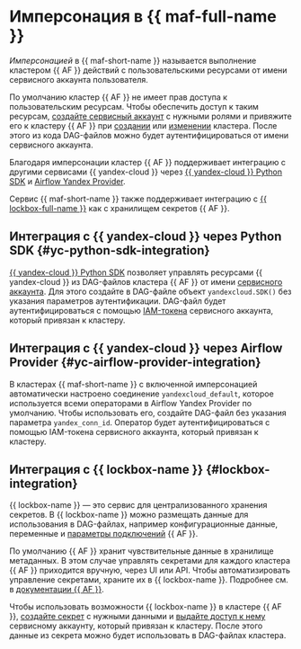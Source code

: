 # Имперсонация в {{ maf-full-name }}

_Имперсонацией_ в {{ maf-short-name }} называется выполнение кластером {{ AF }} действий с пользовательскими ресурсами от имени сервисного аккаунта пользователя.

По умолчанию кластер {{ AF }} не имеет прав доступа к пользовательским ресурсам. Чтобы обеспечить доступ к таким ресурсам, [создайте сервисный аккаунт](../../iam/operations/sa/create.md#create-sa) с нужными ролями и привяжите его к кластеру {{ AF }} при [создании](../operations/cluster-create.md#create-cluster) или [изменении](../operations/cluster-update.md) кластера. После этого из кода DAG-файлов можно будет аутентифицироваться от имени сервисного аккаунта.

Благодаря имперсонации кластер {{ AF }} поддерживает интеграцию с другими сервисами {{ yandex-cloud }} через [{{ yandex-cloud }} Python SDK](https://github.com/yandex-cloud/python-sdk) и [Airflow Yandex Provider](https://airflow.apache.org/docs/apache-airflow-providers-yandex/stable/index.html).

Сервис {{ maf-short-name }} также поддерживает интеграцию с [{{ lockbox-full-name }}](../../lockbox/concepts/index.md) как с хранилищем секретов {{ AF }}.

## Интеграция с {{ yandex-cloud }} через Python SDK {#yc-python-sdk-integration}

[{{ yandex-cloud }} Python SDK](https://github.com/yandex-cloud/python-sdk) позволяет управлять ресурсами {{ yandex-cloud }} из DAG-файлов кластера {{ AF }} от имени [сервисного аккаунта](../../functions/operations/function-sa.md). Для этого создайте в DAG-файле объект `yandexcloud.SDK()` без указания параметров аутентификации. DAG-файл будет аутентифицироваться с помощью [IAM-токена](../../iam/concepts/authorization/iam-token.md) сервисного аккаунта, который привязан к кластеру.

## Интеграция с {{ yandex-cloud }} через Airflow Provider {#yc-airflow-provider-integration}

В кластерах {{ maf-short-name }} с включенной имперсонацией автоматически настроено соединение `yandexcloud_default`, которое используется всеми операторами в Airflow Yandex Provider по умолчанию. Чтобы использовать его, создайте DAG-файл без указания параметра `yandex_conn_id`. Оператор будет аутентифицироваться с помощью IAM-токена сервисного аккаунта, который привязан к кластеру.

## Интеграция с {{ lockbox-name }} {#lockbox-integration}

{{ lockbox-name }} — это сервис для централизованного хранения секретов. В {{ lockbox-name }} можно размещать данные для использования в DAG-файлах, например конфигурационные данные, переменные и [параметры подключений](../tutorials/data-proc-automation.md#connections) {{ AF }}.

По умолчанию {{ AF }} хранит чувствительные данные в хранилище метаданных. В этом случае управлять секретами для каждого кластера {{ AF }} приходится вручную, через UI или API. Чтобы автоматизировать управление секретами, храните их в {{ lockbox-name }}. Подробнее см. в [документации {{ AF }}](https://airflow.apache.org/docs/apache-airflow/stable/security/secrets/secrets-backend/index.html).

Чтобы использовать возможности {{ lockbox-name }} в кластере {{ AF }}, [создайте секрет](../../lockbox/operations/secret-create.md) с нужными данными и [выдайте доступ к нему](../../lockbox/operations/secret-access.md) сервисному аккаунту, который привязан к кластеру. После этого данные из секрета можно будет использовать в DAG-файлах кластера.
